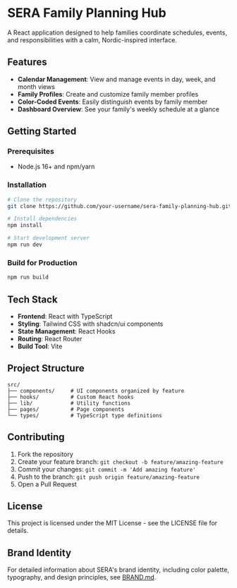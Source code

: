 # SERA Family Planning Hub

A React application designed to help families coordinate schedules, events, and responsibilities with a calm, Nordic-inspired interface.

## Features

- **Calendar Management**: View and manage events in day, week, and month views
- **Family Profiles**: Create and customize family member profiles
- **Color-Coded Events**: Easily distinguish events by family member
- **Dashboard Overview**: See your family's weekly schedule at a glance

## Getting Started

### Prerequisites
- Node.js 16+ and npm/yarn

### Installation
```bash
# Clone the repository
git clone https://github.com/your-username/sera-family-planning-hub.git

# Install dependencies
npm install

# Start development server
npm run dev
```

### Build for Production
```bash
npm run build
```

## Tech Stack

- **Frontend**: React with TypeScript
- **Styling**: Tailwind CSS with shadcn/ui components
- **State Management**: React Hooks
- **Routing**: React Router
- **Build Tool**: Vite

## Project Structure

```
src/
├── components/     # UI components organized by feature
├── hooks/          # Custom React hooks
├── lib/            # Utility functions
├── pages/          # Page components
└── types/          # TypeScript type definitions
```

## Contributing

1. Fork the repository
2. Create your feature branch: `git checkout -b feature/amazing-feature`
3. Commit your changes: `git commit -m 'Add amazing feature'`
4. Push to the branch: `git push origin feature/amazing-feature`
5. Open a Pull Request

## License

This project is licensed under the MIT License - see the LICENSE file for details.

## Brand Identity

For detailed information about SERA's brand identity, including color palette, typography, and design principles, see [BRAND.md](./BRAND.md).
